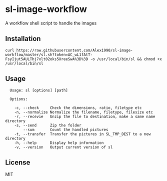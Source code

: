# sl-image-workflow
A workflow shell script to handle the images

## Installation

```shell
curl https://raw.githubusercontent.com/Alex1990/sl-image-workflow/master/sl.sh?token=AC_wL1fAtT-FsyIjut5AULThj7xlt02oks5XreeSwA%3D%3D -o /usr/local/bin/sl && chmod +x /usr/local/bin/sl
```

## Usage

```text
  Usage: sl [options] [path]

  Options:

    -c, --check     Check the dimensions, ratio, filetype etc
    -n, --normalize Normalize the filename, filetype, filesize etc
    -r, --recevie   Unzip the file to destination, make a same name directory
    -s, --send      Zip the folder
        --sum       Count the handled pictures
    -t, --transfer  Transfer the pictures in SL_TMP_DEST to a new directory
    -h, --help      Display help information
    -v, --version   Output current version of sl
```

## License

MIT
